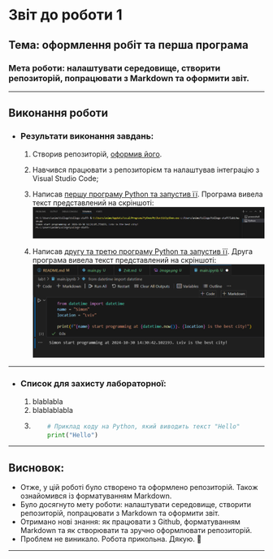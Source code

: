 # Звіт до роботи 1
## Тема: оформлення робіт та перша програма
### Мета роботи: налаштувати середовище, створити репозиторій, попрацювати з Markdown та оформити звіт.

---
## Виконання роботи
* ### Результати виконання завдань:
    1. Створив репозиторій, [оформив його](https://github.com/SimonCherkas/College-staff).
    1. Навчився працювати з репозиторієм та налаштував інтеграцію з Visual Studio Code;
    1. Написав [першу програму Python та запустив її](./main.py). Програма вивела текст представлений на скріншоті:
    ![](./image.png)

    1. Написав [другу та третю програму Python та запустив її](./main.ipynb). Друга програма вивела текст представлений на скріншоті:
    ![](./image-1.png)

---

* ### Список для захисту лабораторної:
    1. blablabla
    2. blablablabla
    3. 
        ```python
            # Приклад коду на Python, який виводить текст "Hello"
            print("Hello")
        ```

---

## Висновок:

- Отже, у цій роботі було створено та оформлено репозиторій. Також ознайомився із форматуванням Markdown. 
- Було досягнуто мету роботи: налаштувати середовище, створити репозиторій, попрацювати з Markdown та оформити звіт.
- Отримано нові знання: як працювати з Github, форматуванням Markdown та як створювати та зручно оформлювати репозиторій. 
- Проблем не виникало. Робота прикольна. Дякую. 🪿

---
⠀⠀⠀⠀